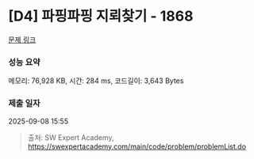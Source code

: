 # [D4] 파핑파핑 지뢰찾기 - 1868 

[문제 링크](https://swexpertacademy.com/main/code/problem/problemDetail.do?contestProbId=AV5LwsHaD1MDFAXc) 

### 성능 요약

메모리: 76,928 KB, 시간: 284 ms, 코드길이: 3,643 Bytes

### 제출 일자

2025-09-08 15:55



> 출처: SW Expert Academy, https://swexpertacademy.com/main/code/problem/problemList.do